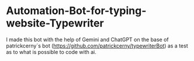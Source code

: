 # Automation-Bot-for-typing-website-Typewriter
I made this bot with the help of Gemini and ChatGPT on the base of patrickcerny´s bot (https://github.com/patrickcerny/typewriterBot) as a test as to what is possible to code with ai.
